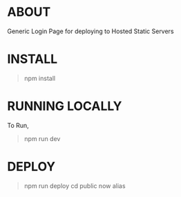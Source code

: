# ABOUT

Generic Login Page for deploying to Hosted Static Servers

# INSTALL

> npm install

# RUNNING LOCALLY

To Run,

> npm run dev

# DEPLOY

> npm run deploy
> cd public
> now alias
